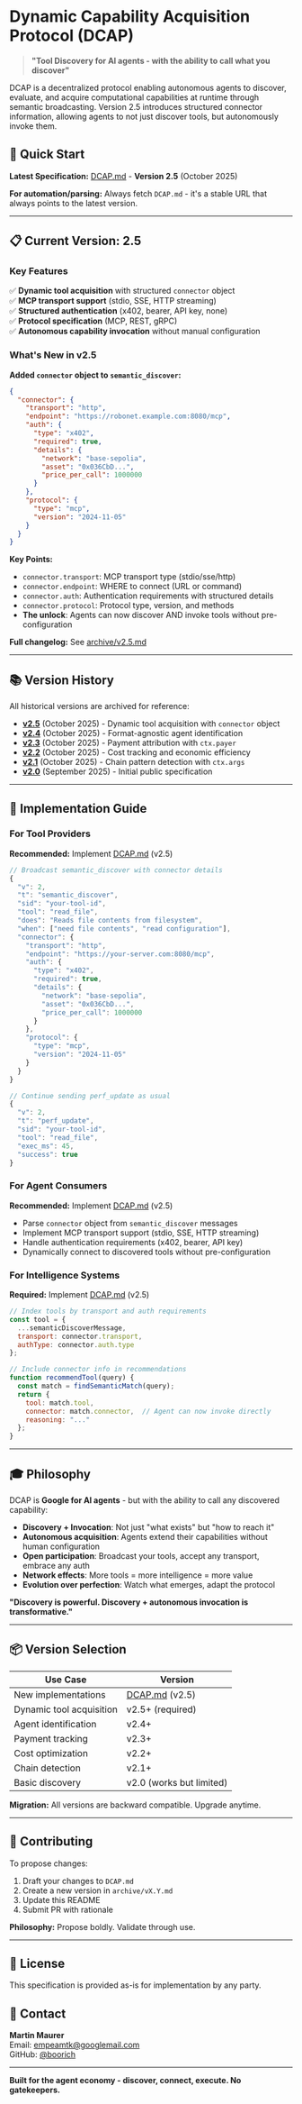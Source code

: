 # Dynamic Capability Acquisition Protocol (DCAP)

> **"Tool Discovery for AI agents - with the ability to call what you discover"**

DCAP is a decentralized protocol enabling autonomous agents to discover, evaluate, and acquire computational capabilities at runtime through semantic broadcasting. Version 2.5 introduces structured connector information, allowing agents to not just discover tools, but autonomously invoke them.

## 🎯 Quick Start

**Latest Specification:** [DCAP.md](./DCAP.md) - **Version 2.5** (October 2025)

**For automation/parsing:** Always fetch `DCAP.md` - it's a stable URL that always points to the latest version.

---

## 📋 Current Version: 2.5

### Key Features

✅ **Dynamic tool acquisition** with structured `connector` object  
✅ **MCP transport support** (stdio, SSE, HTTP streaming)  
✅ **Structured authentication** (x402, bearer, API key, none)  
✅ **Protocol specification** (MCP, REST, gRPC)  
✅ **Autonomous capability invocation** without manual configuration  

### What's New in v2.5

**Added `connector` object to `semantic_discover`:**
```json
{
  "connector": {
    "transport": "http",
    "endpoint": "https://robonet.example.com:8080/mcp",
    "auth": {
      "type": "x402",
      "required": true,
      "details": {
        "network": "base-sepolia",
        "asset": "0x036CbD...",
        "price_per_call": 1000000
      }
    },
    "protocol": {
      "type": "mcp",
      "version": "2024-11-05"
    }
  }
}
```

**Key Points:**
- `connector.transport`: MCP transport type (stdio/sse/http)
- `connector.endpoint`: WHERE to connect (URL or command)
- `connector.auth`: Authentication requirements with structured details
- `connector.protocol`: Protocol type, version, and methods
- **The unlock**: Agents can now discover AND invoke tools without pre-configuration

**Full changelog:** See [archive/v2.5.md](./archive/v2.5.md)

---

## 📚 Version History

All historical versions are archived for reference:

- **[v2.5](./archive/v2.5.md)** (October 2025) - Dynamic tool acquisition with `connector` object
- **[v2.4](./archive/v2.4.md)** (October 2025) - Format-agnostic agent identification
- **[v2.3](./archive/v2.3.md)** (October 2025) - Payment attribution with `ctx.payer`
- **[v2.2](./archive/v2.2.md)** (October 2025) - Cost tracking and economic efficiency
- **[v2.1](./archive/v2.1.md)** (October 2025) - Chain pattern detection with `ctx.args`
- **[v2.0](./archive/v2.0.md)** (September 2025) - Initial public specification

---

## 🚀 Implementation Guide

### For Tool Providers

**Recommended:** Implement [DCAP.md](./DCAP.md) (v2.5)

```javascript
// Broadcast semantic_discover with connector details
{
  "v": 2,
  "t": "semantic_discover",
  "sid": "your-tool-id",
  "tool": "read_file",
  "does": "Reads file contents from filesystem",
  "when": ["need file contents", "read configuration"],
  "connector": {
    "transport": "http",
    "endpoint": "https://your-server.com:8080/mcp",
    "auth": {
      "type": "x402",
      "required": true,
      "details": {
        "network": "base-sepolia",
        "asset": "0x036CbD...",
        "price_per_call": 1000000
      }
    },
    "protocol": {
      "type": "mcp",
      "version": "2024-11-05"
    }
  }
}

// Continue sending perf_update as usual
{
  "v": 2,
  "t": "perf_update",
  "sid": "your-tool-id",
  "tool": "read_file",
  "exec_ms": 45,
  "success": true
}
```

### For Agent Consumers

**Recommended:** Implement [DCAP.md](./DCAP.md) (v2.5)

- Parse `connector` object from `semantic_discover` messages
- Implement MCP transport support (stdio, SSE, HTTP streaming)
- Handle authentication requirements (x402, bearer, API key)
- Dynamically connect to discovered tools without pre-configuration

### For Intelligence Systems

**Required:** Implement [DCAP.md](./DCAP.md) (v2.5)

```javascript
// Index tools by transport and auth requirements
const tool = {
  ...semanticDiscoverMessage,
  transport: connector.transport,
  authType: connector.auth.type
};

// Include connector info in recommendations
function recommendTool(query) {
  const match = findSemanticMatch(query);
  return {
    tool: match.tool,
    connector: match.connector,  // Agent can now invoke directly
    reasoning: "..."
  };
}
```

---

## 🎓 Philosophy

DCAP is **Google for AI agents** - but with the ability to call any discovered capability:

- **Discovery + Invocation**: Not just "what exists" but "how to reach it"
- **Autonomous acquisition**: Agents extend their capabilities without human configuration
- **Open participation**: Broadcast your tools, accept any transport, embrace any auth
- **Network effects**: More tools = more intelligence = more value
- **Evolution over perfection**: Watch what emerges, adapt the protocol

**"Discovery is powerful. Discovery + autonomous invocation is transformative."**

---

## 📦 Version Selection

| Use Case | Version |
|----------|---------|
| New implementations | [DCAP.md](./DCAP.md) (v2.5) |
| Dynamic tool acquisition | v2.5+ (required) |
| Agent identification | v2.4+ |
| Payment tracking | v2.3+ |
| Cost optimization | v2.2+ |
| Chain detection | v2.1+ |
| Basic discovery | v2.0 (works but limited) |

**Migration:** All versions are backward compatible. Upgrade anytime.

---

## 🤝 Contributing

To propose changes:

1. Draft your changes to `DCAP.md`
2. Create a new version in `archive/vX.Y.md`
3. Update this README
4. Submit PR with rationale

**Philosophy:** Propose boldly. Validate through use.

---

## 📜 License

This specification is provided as-is for implementation by any party.

## 📧 Contact

**Martin Maurer**  
Email: empeamtk@googlemail.com  
GitHub: [@boorich](https://github.com/boorich)

---

**Built for the agent economy - discover, connect, execute. No gatekeepers.**
